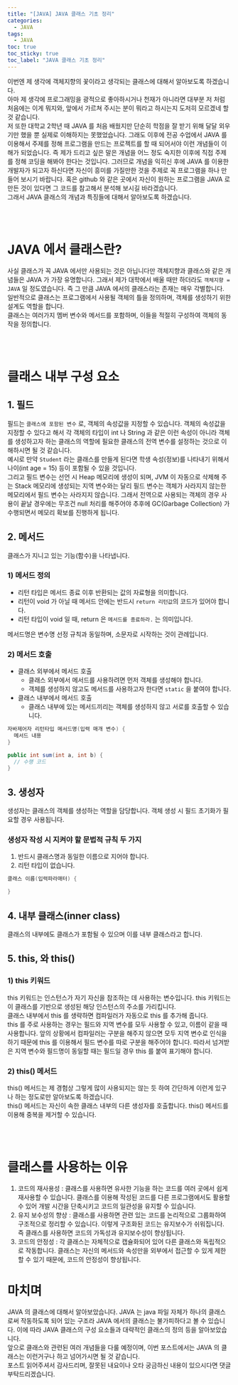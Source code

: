 ```yaml
---
title: "[JAVA] JAVA 클래스 기초 정리"
categories:
  - JAVA
tags:
  - JAVA
toc: true
toc_sticky: true
toc_label: "JAVA 클래스 기초 정리"
---
```


이번엔 제 생각에 객체지향의 꽃이라고 생각되는 클래스에 대해서 알아보도록 하겠습니다.   
아마 제 생각에 프로그래밍을 광적으로 좋아하시거나 천재가 아니라면 대부분 저 처럼 처음에는 이게 뭐지와, 앞에서 가르쳐 주시는 분이 뭐라고 하시는지 도저히 모르겠네 할 것 같습니다.   
저 또한 대학교 2학년 때 JAVA 를 처음 배웠지만 단순히 학점을 잘 받기 위해 달달 외우기만 했을 뿐 실제로 이해하지는 못했었습니다. 그래도 이후에 전공 수업에서 JAVA 를 이용해서 주제를 정해 프로그램을 만드는 프로젝트를 할 때 되어서야 이런 개념들이 이해가 되었습니다.
즉 제가 드리고 싶은 말은 개념을 어느 정도 숙지한 이후에 직접 주제를 정해 코딩을 해봐야 한다는 것입니다. 그러므로 개념을 익히신 후에 JAVA 를 이용한 개발자가 되고자 하신다면 자신이 흥미를 가질만한 것을 주제로 꼭 프로그램을 하나 만들어 보시기 바랍니다. 혹은 github 와 같은 곳에서 자신이 원하는 프로그램을 JAVA 로 만든 것이 있다면 그 코드를 참고해서 분석해 보시길 바라겠습니다.   
그래서 JAVA 클래스의 개념과 특징들에 대해서 알아보도록 하겠습니다.

<br><br>

# JAVA 에서 클래스란?

사실 클래스가 꼭 JAVA 에서만 사용되는 것은 아닙니다만 객체지향과 클래스와 같은 개념들은 JAVA 가 가장 유명합니다. 그래서 제가 대학에서 배울 때만 하더라도 `객체지향 = JAVA` 일 정도였습니다. 즉 그 만큼 JAVA 에서의 클래스라는 존재는 매우 각별합니다.   
일반적으로 클래스는 프로그램에서 사용될 객체의 틀을 정의하며, 객체를 생성하기 위한 설계도 역할을 합니다.   
클래스는 여러가지 멤버 변수와 메서드를 포함하며, 이들을 적절히 구성하여 객체의 동작을 정의합니다.   

<br><br>

# 클래스 내부 구성 요소

## 1. 필드

필드는 `클래스에 포함된 변수` 로, 객체의 속성값을 지정할 수 있습니다. 객체의 속성값을 지정할 수 있다고 해서 각 객체의 타입이 int 나 String 과 같은 이런 속성이 아니라 객체를 생성하고자 하는 클래스의 역할에 필요한 클래스의 전역 변수를 설정하는 것으로 이해하시면 될 것 같습니다.   
예시로 만약 `Student` 라는 클래스를 만들게 된다면 학생 속성(정보)를 나타내기 위해서 나이(int age = 15) 등이 포함될 수 있을 것입니다.   
그리고 필드 변수는 선언 시 Heap 메모리에 생성이 되며, JVM 이 자동으로 삭제해 주는 Stack 메모리에 생성되는 지역 변수와는 달리 필드 변수는 객체가 사라지지 않는한 메모리에서 필드 변수는 사라지지 않습니다. 그래서 전역으로 사용되는 객체의 경우 사용이 끝날 경우에는 무조건 null 처리를 해주어야 추후에 GC(Garbage Collection) 가 수행되면서 메모리 확보를 진행하게 됩니다.

## 2. 메서드

클래스가 지니고 있는 기능(함수)을 나타냅니다.

### 1) 메서드 정의

- 리턴 타입은 메서드 종료 이후 반환되는 값의 자료형을 의미합니다.
- 리턴이 void 가 아닐 때 메서드 안에는 반드시 `return 리턴값`의 코드가 있어야 합니다.
- 리턴 타입이 void 일 때, return 은 `메서드를 종료하라.` 는 의미입니다.

메서드명은 변수명 선정 규칙과 동일하며, 소문자로 시작하는 것이 관례입니다.

### 2) 메서드 호출
- 클래스 외부에서 메서드 호출
  - 클래스 외부에서 메서드를 사용하려면 먼저 객체를 생성해야 합니다.
  - 객체를 생성하지 않고도 메서드를 사용하고자 한다면 `static` 을 붙여야 합니다.
- 클래스 내부에서 메서드 호출
  - 클래스 내부에 있는 메서드끼리는 객체를 생성하지 않고 서로를 호출할 수 있습니다.

```java
자바제어자 리턴타입 메서드명(입력 매개 변수) {
  메서드 내용
}

public int sum(int a, int b) {
  // 수행 코드
}
```

## 3. 생성자

생성자는 클래스의 객체를 생성하는 역할을 담당합니다. 객체 생성 시 필드 초기화가 필요할 경우 사용됩니다.

### 생성자 작성 시 지켜야 할 문법적 규칙 두 가지

1. 반드시 클래스명과 동일한 이름으로 지어야 합니다.
2. 리턴 타입이 없습니다.

```java
클래스 이름(입력파라매터) {

}
```

## 4. 내부 클래스(inner class)

클래스의 내부에도 클래스가 포함될 수 있으며 이를 내부 클래스라고 합니다.

## 5. this, 와 this()

### 1) this 키워드

this 키워드는 인스턴스가 자기 자신을 참조하는 데 사용하는 변수입니다. this 키워드는 이 클래스를 기반으로 생성된 해당 인스턴스의 주소를 가리킵니다.   
클래스  내부에서 this 를 생략하면 컴파일러가 자동으로 this 를 추가해 줍니다.   
this 를 주로 사용하는 경우는 필드와 지역 변수를 모두 사용할 수 있고, 이름이 같을 때 사용합니다. 앞의 상황에서 컴파일러는 구분을 해주지 않으면 모두 지역 변수로 인식을 하기 때문에 this 를 이용해서 필드 변수를 따로 구분을 해주어야 합니다. 따라서 넘겨받은 지역 변수와 필드명이 동일할 때는 필드일 경우 this 를 붙여 표기해야 합니다.

### 2) this() 메서드

this() 메서드는 제 경험상 그렇게 많이 사용되지는 않는 듯 하여 간단하게 이런게 있구나 하는 정도로만 알아보도록 하겠습니다.   
this() 메서드는 자신이 속한 클래스 내부의 다른 생성자를 호출합니다. this() 메서드를 이용해 중복을 제거할 수 있습니다.   

<br><br>

# 클래스를 사용하는 이유

1. 코드의 재사용성 : 클래스를 사용하면 유사한 기능을 하는 코드를 여러 곳에서 쉽게 재사용할 수 있습니다. 클래스를 이용해 작성된 코드를 다른 프로그램에서도 활용할 수 있어 개발 시간을 단축시키고 코드의 일관성을 유지할 수 있습니다.
2. 유지 보수성의 향상 : 클래스를 사용하면 관련 있는 코드를 논리적으로 그룹화하여 구조적으로 정리할 수 있습니다. 이렇게 구조화된 코드는 유지보수가 쉬워집니다. 즉 클래스를 사용하면 코드의 가독성과 유지보수성이 향상됩니다.
3. 코드의 안정성 : 각 클래스는 자체적으로 캡슐화되어 있어 다른 클래스와 독립적으로 작동합니다. 클래스는 자신의 메서드와 속성만을 외부에서 접근할 수 있게 제한할 수 있기 때문에, 코드의 안정성이 향상됩니다.

# 마치며

JAVA 의 클래스에 대해서 알아보았습니다. JAVA 는 java 파일 자체가 하나의 클래스로써 작동하도록 되어 있는 구조라 JAVA 에서의 클래스는 불가피하다고 볼 수 있습니다. 이에 따라 JAVA 클래스의 구성 요소들과 대략적인 클래스의 정의 등을 알아보았습니다.   
앞으로 클래스와 관련된 여러 개념들을 다룰 예정이며, 이번 포스트에서는 JAVA 의 클래스는 이런거구나 하고 넘어가시면 될 것 같습니다.   
포스트 읽어주셔서 감사드리며, 잘못된 내요이나 오타 궁금하신 내용이 있으시다면 댓글 부탁드리겠습니다.